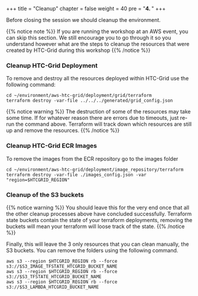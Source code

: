 +++
title = "Cleanup"
chapter = false
weight = 40
pre = "<b>4. </b>"
+++

Before closing the session we should cleanup the environment. 

{{% notice note %}}
If you are running the workshop at an AWS event, you can skip this section. We still encourage you to go through it so you understand however what are the steps to cleanup the resources that were created by HTC-Grid during this workshop
{{% /notice %}}


### Cleanup HTC-Grid Deployment

To remove and destroy all the resources deployed within HTC-Grid use the following command:

```
cd ~/environment/aws-htc-grid/deployment/grid/terraform
terraform destroy -var-file ../../../generated/grid_config.json
```

{{% notice warning %}}
The destruction of some of the resources may take some time. If for whatever reason there are errors due to timeouts, just re-run the command above. Terraform will track down which resources are still up and remove the resources.
{{% /notice %}}


### Cleanup HTC-Grid ECR Images

To remove the images from the ECR repository go to the images folder

```
cd ~/environment/aws-htc-grid/deployment/image_repository/terraform
terraform destroy -var-file ./images_config.json -var "region=$HTCGRID_REGION"
```

### Cleanup of the S3 buckets

{{% notice warning %}}
You should leave this for the very end once that all the other cleanup processes above have concluded successfully. Terraform state buckets contain the state of your terraform deployments, removing the buckets will mean your terraform will loose track of the state.
{{% /notice %}}


Finally, this will leave the 3 only resources that you can clean manually, the S3 buckets. You can remove the folders using the following command.

```
aws s3 --region $HTCGRID_REGION rb --force s3://$S3_IMAGE_TFSTATE_HTCGRID_BUCKET_NAME
aws s3 --region $HTCGRID_REGION rb --force s3://$S3_TFSTATE_HTCGRID_BUCKET_NAME
aws s3 --region $HTCGRID_REGION rb --force s3://$S3_LAMBDA_HTCGRID_BUCKET_NAME
```


